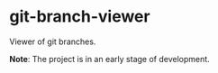 git-branch-viewer
=================

Viewer of git branches.

**Note**: The project is in an early stage of development.
